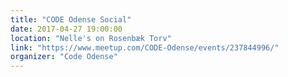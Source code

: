 ```yaml
---
title: "CODE Odense Social"
date: 2017-04-27 19:00:00
location: "Nelle's on Rosenbæk Torv"
link: "https://www.meetup.com/CODE-Odense/events/237844996/"
organizer: "Code Odense"
---
```

